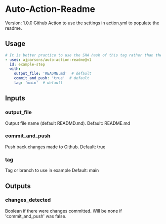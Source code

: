 # Auto-Action-Readme
Version: 1.0.0
Github Action to use the settings in action.yml to populate the readme.
## Usage
```yaml
# It is better practice to use the SHA hash of this tag rather than the tag itself.
- uses: ajparsons/auto-action-readme@v1
  id: example-step 
  with:
    output_file: 'README.md'  # default
    commit_and_push: 'true'  # default
    tag: 'main'  # default
```
## Inputs
### output_file
Output file name (default READMD.md).
Default: README.md
### commit_and_push
Push back changes made to Github.
Default: true
### tag
Tag or branch to use in example
Default: main
## Outputs
### changes_detected
Boolean if there were changes committed. Will be none if 'commit_and_push' was false.
